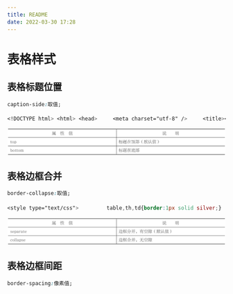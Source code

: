 ```yaml
---
title: README
date: 2022-03-30 17:28
---
```


# 表格样式

## 表格标题位置

```CSS
caption-side:取值;

<!DOCTYPE html> <html> <head>     <meta charset="utf-8" />     <title></title>     <style type="text/css">         table,th,td{border:1px solid silver;}         table{caption-side:bottom;}​​    </style> </head> <body>     <table>         <caption>表格标题</caption>         <!--表头-->         <thead>             <tr>                 <th>表头单元格 1</th>                 <th>表头单元格 2</th>             </tr>         </thead>         <!--表身-->         <tbody>             <tr>                 <td>表行单元格 1</td>                 <td>表行单元格 2</td>             </tr>             <tr>                 <td>表行单元格 3</td>                 <td>表行单元格 4</td>             </tr>         </tbody>         <!--表脚-->         <tfoot>             <tr>                 <td>表行单元格 5</td>                 <td>表行单元格 6</td>             </tr>         </tfoot>     </table> </body> </html>
```

![](./_image/2022-03-30/d4bad998d1ae51e59a750f53c406330d.jpg)

## 表格边框合并

```CSS
border-collapse:取值;

<style type="text/css">         table,th,td{border:1px solid silver;}         table{border-collapse: collapse;}​​    </style>
```

![](./_image/2022-03-30/56ab161f99b7feeaa71f84425edcf17e.jpg)


## 表格边框间距

```CSS
border-spacing:像素值;
```
